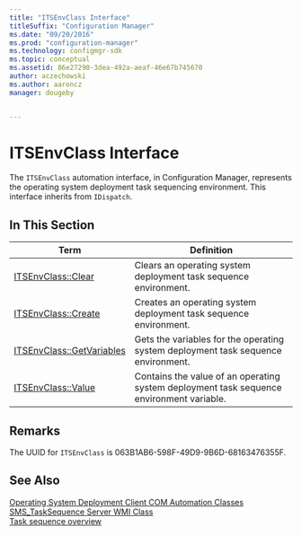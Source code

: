 ```yaml
---
title: "ITSEnvClass Interface"
titleSuffix: "Configuration Manager"
ms.date: "09/20/2016"
ms.prod: "configuration-manager"
ms.technology: configmgr-sdk
ms.topic: conceptual
ms.assetid: 86e27290-3dea-492a-aeaf-46e67b745670
author: aczechowski
ms.author: aaroncz
manager: dougeby


---
```

# ITSEnvClass Interface
The `ITSEnvClass` automation interface, in Configuration Manager, represents the operating system deployment task sequencing environment. This interface inherits from `IDispatch`.  

## In This Section  

|Term|Definition|  
|----------|----------------|  
|[ITSEnvClass::Clear](../../../../../develop/reference/core/clients/client-classes/itsenvclass--clear-method.md)|Clears an operating system deployment task sequence environment.|  
|[ITSEnvClass::Create](../../../../../develop/reference/core/clients/client-classes/itsenvclass--create-method.md)|Creates an operating system deployment task sequence environment.|  
|[ITSEnvClass::GetVariables](../../../../../develop/reference/core/clients/client-classes/itsenvclass--getvariables-method.md)|Gets the variables for the operating system deployment task sequence environment.|  
|[ITSEnvClass::Value](../../../../../develop/reference/core/clients/client-classes/itsenvclass--value-property.md)|Contains the value of an operating system deployment task sequence environment variable.|  

## Remarks  
 The UUID for `ITSEnvClass` is 063B1AB6-598F-49D9-9B6D-68163476355F.  

## See Also  
 [Operating System Deployment Client COM Automation Classes](../../../../../develop/reference/core/clients/client-classes/operating-system-deployment-client-com-automation-classes.md)   
 [SMS_TaskSequence Server WMI Class](../../../../../develop/reference/osd/sms_tasksequence-server-wmi-class.md)   
 [Task sequence overview](/sccm/develop/osd/operating-system-deployment-task-sequences-overview)
